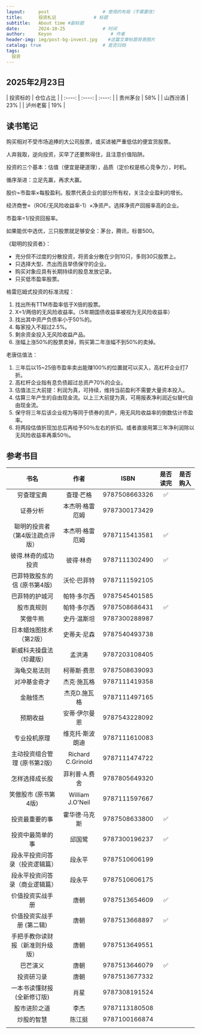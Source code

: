 ```yaml
---
layout:     post                    # 使用的布局（不需要改）
title:      投资札记              # 标题 
subtitle:   About time #副标题
date:       2024-10-25              # 时间
author:     Keyon                      # 作者
header-img: img/post-bg-invest.jpg    #这篇文章标题背景图片
catalog: true                       # 是否归档
tags:
  投资
---
```


## 2025年2月23日

| 投资标的 | 仓位占比 |
| :----: | :----: | :----: |
| 贵州茅台 | 58% |
| 山西汾酒 | 23% |
| 泸州老窖 | 19% |

## 读书笔记

购买相对不受市场追捧的大公司股票，或买进被严重低估的便宜货股票。

人弃我取，逆向投资，买早了还要熬得住，且注意价值陷阱。

投资的三个基本：估值（便宜是硬道理），品质（定价权是核心竞争力），时机。

循序渐进：立足先赢，再求大赢。

股价=市盈率×每股盈利。股票代表企业的部分所有权，关注企业盈利的增长。

经济商誉=（ROE/无风险收益率-1）×净资产。选择净资产回报率高的企业。

市盈率=1/投资回报率。

如果能优中选优，三只股票就足够安全：茅台，腾讯，标普500。

《聪明的投资者》：

* 充分但不过度的分散投资，将资金分散在少则10只，多则30只股票上。
* 只选择大型、杰出而且举债保守的企业。
* 购买对象应具有长期持续的股息发放记录。
* 只买低市盈率股票。

格雷厄姆式投资的标准流程：

1. 找出所有TTM市盈率低于X倍的股票。
2. X=1/两倍的无风险收益率。（5年期国债收益率被视为无风险收益率）
3. 找出其中资产负债率小于50%的。
4. 每家投入不超过2.5%。
5. 剩余资金投入无风险收益产品。
6. 涨幅上涨50%的股票卖掉，购买第二年涨幅不到50%的卖掉。

老唐估值法：

1. 三年后以15~25倍市盈率卖出能赚100%的位置就可以买入，高杠杆企业打7折。
2. 高杠杆企业指有息负债超过总资产70%的企业。
3. 估值法三大前提：利润为真，可持续，维持当前盈利不需要大量资本投入。
4. 估算三年产生的自由现金流。以上三大前提为真，可用报表净利润近似替代自由现金流。
5. 保守将三年后该企业视为等同于债券的资产，用无风险收益率的倒数估计市盈率。
6. 将两段估值折现加总后再给予50％左右的折扣。或者直接用第三年净利润除以无风险收益率再乘50％。

## 参考书目

| 书名 | 作者 | ISBN | 是否读完 | 是否购入 |
| :----: | :----: | :----: | :----: | :----: |
| 穷查理宝典 | 查理·芒格 | 9787508663326 | ✅ |  |
| 证券分析 | 本杰明·格雷厄姆 | 9787300173429 |  |  |
| 聪明的投资者（第4版注疏点评版） | 本杰明·格雷厄姆 | 9787115413581 | ✅ |  |
| 彼得.林奇的成功投资 | 彼得·林奇 | 9787111302490 | ✅ |  |
| 巴菲特致股东的信 (原书第4版) | 沃伦·巴菲特 | 9787111592105 |  |  |
| 巴菲特的护城河 | 帕特·多尔西 | 9787545401585 |  |  |
| 股市真规则 | 帕特·多尔西 | 9787508686431 | ✅ |  |
| 笑傲牛熊 | 史丹·温斯坦 | 9787300288987 |  |  |
| 日本蜡烛图技术（第2版） | 史蒂夫·尼森 | 9787540493738 |  |  |
| 新威科夫操盘法（珍藏版） | 孟洪涛 | 9787203108405 |  |  |
| 海龟交易法则 | 柯蒂斯·费思 | 9787508639093 |  |  |
| 对冲基金奇才 | 杰克·施瓦格 | 9787111419358 |  |  |
| 金融怪杰 | 杰克D.施瓦格 | 9787111497165 |  |  |
| 预期收益 | 安蒂·伊尔曼恩 | 9787543228092 |  |  |
| 专业投机原理 | 维克托·斯波朗迪 | 9787111610083 |  |  |
| 主动投资组合管理 (原书第2版) | Richard C.Grinold | 9787111474722 |  |  |
| 怎样选择成长股 | 菲利普·A.费舍 | 9787805649320 |  |  |
| 笑傲股市 (原书第4版) | William J.O'Neil | 9787111597667 |  |  |
| 投资最重要的事 | 霍华德·马克斯 | 9787508633800 | ✅ |  |
| 投资中最简单的事 | 邱国鹭 | 9787300196237 | ✅ |  |
| 段永平投资问答录（投资逻辑篇） | 段永平 | 9787510606199 |  |  |
| 段永平投资问答录（商业逻辑篇） | 段永平 | 9787510606175 |  |  |
| 价值投资实战手册 | 唐朝 | 9787513654609 | ✅ |  |
| 价值投资实战手册 (第二辑) | 唐朝 | 9787513668897 | ✅ |  |
| 手把手教你读财报（新准则升级版） | 唐朝 | 9787513649551 |  |  |
| 巴芒演义 | 唐朝 | 9787513646079 | ✅ |  |
| 投资研习录 | 唐朝 | 9787513677332 |  |  |
| 一本书读懂财报 (全新修订版) | 肖星 | 9787308191524 |  |  |
| 股市进阶之道 | 李杰 | 9787113180508 |  |  |
| 炒股的智慧 | 陈江挺 | 9787100166874 |  |  |
|  |  |  |  |  |